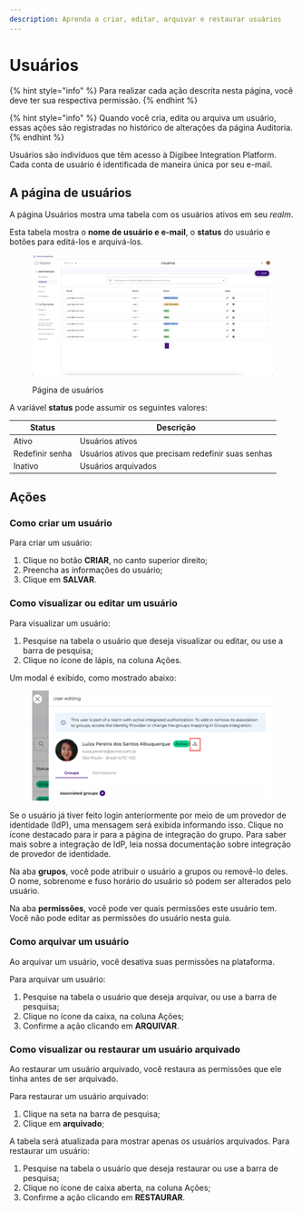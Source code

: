 ```yaml
---
description: Aprenda a criar, editar, arquivar e restaurar usuários
---
```


# Usuários

{% hint style="info" %}
Para realizar cada ação descrita nesta página, você deve ter sua respectiva permissão.
{% endhint %}

{% hint style="info" %}
Quando você cria, edita ou arquiva um usuário, essas ações são registradas no histórico de alterações da página Auditoria.
{% endhint %}

Usuários são indivíduos que têm acesso à Digibee Integration Platform. Cada conta de usuário é identificada de maneira única por seu e-mail.

## A página de usuários <a href="#_evy0e5xts9nd" id="_evy0e5xts9nd"></a>

A página Usuários mostra uma tabela com os usuários ativos em seu _realm_.

Esta tabela mostra o **nome de usuário e e-mail**, o **status** do usuário e botões para editá-los e arquivá-los.

<figure><img src="../../.gitbook/assets/users_ptbr.png" alt=""><figcaption><p>Página de usuários</p></figcaption></figure>

A variável **status** pode assumir os seguintes valores:

| Status          | Descrição                                          |
| --------------- | -------------------------------------------------- |
| Ativo           | Usuários ativos                                    |
| Redefinir senha | Usuários ativos que precisam redefinir suas senhas |
| Inativo         | Usuários arquivados                                |

## Ações <a href="#_y34ozqf2iypd" id="_y34ozqf2iypd"></a>

### Como criar um usuário <a href="#_hfdo6rrjp2l2" id="_hfdo6rrjp2l2"></a>

Para criar um usuário:

1. Clique no botão **CRIAR**, no canto superior direito;
2. Preencha as informações do usuário;
3. Clique em **SALVAR**.

### Como visualizar ou editar um usuário <a href="#_1edn1lub9jaz" id="_1edn1lub9jaz"></a>

Para visualizar um usuário:

1. Pesquise na tabela o usuário que deseja visualizar ou editar, ou use a barra de pesquisa;
2. Clique no ícone de lápis, na coluna Ações.

Um modal é exibido, como mostrado abaixo:

<figure><img src="../../.gitbook/assets/0 (2).png" alt=""><figcaption></figcaption></figure>

Se o usuário já tiver feito login anteriormente por meio de um provedor de identidade (IdP), uma mensagem será exibida informando isso. Clique no ícone destacado para ir para a página de integração do grupo. Para saber mais sobre a integração de IdP, leia nossa documentação sobre integração de provedor de identidade.

Na aba **grupos**, você pode atribuir o usuário a grupos ou removê-lo deles. O nome, sobrenome e fuso horário do usuário só podem ser alterados pelo usuário.

Na aba **permissões**, você pode ver quais permissões este usuário tem. Você não pode editar as permissões do usuário nesta guia.

### Como arquivar um usuário <a href="#_dljrmy5eqznt" id="_dljrmy5eqznt"></a>

Ao arquivar um usuário, você desativa suas permissões na plataforma.

Para arquivar um usuário:

1. Pesquise na tabela o usuário que deseja arquivar, ou use a barra de pesquisa;
2. Clique no ícone da caixa, na coluna Ações;
3. Confirme a ação clicando em **ARQUIVAR**.

### Como visualizar ou restaurar um usuário arquivado <a href="#_w317zsjdeihn" id="_w317zsjdeihn"></a>

Ao restaurar um usuário arquivado, você restaura as permissões que ele tinha antes de ser arquivado.

Para restaurar um usuário arquivado:

1. Clique na seta na barra de pesquisa;
2. Clique em **arquivado**;

A tabela será atualizada para mostrar apenas os usuários arquivados. Para restaurar um usuário:

1. Pesquise na tabela o usuário que deseja restaurar ou use a barra de pesquisa;
2. Clique no ícone de caixa aberta, na coluna Ações;
3. Confirme a ação clicando em **RESTAURAR**.

